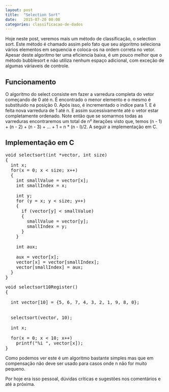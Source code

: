 ```yaml
---
layout: post
title:  "Selection Sort"
date:   2015-07-20 00:00
categories: classificacao-de-dados
---
```


Hoje neste post, veremos mais um método de classificação, o selection sort. Este método é chamado assim pelo fato que seu algoritmo seleciona vários elementos em sequencia e coloca-os na ordem correta no vetor. Apesar deste algoritmo ter uma eficiencia baixa, é um pouco melhor que o método bubblesort e não utiliza nenhum espaço adicional, com exceção de algumas váriaveis de controle.

## Funcionamento

O algoritmo do select consiste em fazer a varredura completa do vetor começando de 0 até n. É encontrado o menor elemento e o mesmo é substituido na posição 0. Após isso, é incrementado o indice para 1. E é feita nova varredura de 1 até n. E assim sucessivamente até o vetor estar completamente ordenado. Note então que se somarmos todas as varreduras encontraremos um total de n² iterações visto que, temos (n - 1) + (n - 2) + (n - 3) + ... + 1 = n * (n - l)/2. A seguir a implementação em C.

## Implementação em C

<pre>
void selectsort(int *vector, int size)
{
  int x;
  for(x = 0; x < size; x++)
  {
    int smallValue = vector[x];
    int smallIndex = x;

    int y;
    for (y = x; y < size; y++)
    {
      if (vector[y] < smallValue)
      {
        smallValue = vector[y];
        smallIndex = y;
      }
    }

    int aux;

    aux = vector[x];
    vector[x] = vector[smallIndex];
    vector[smallIndex] = aux;
  }
}
</pre>

<pre>
void selectsort10Register()
{

  int vector[10] = {5, 6, 7, 4, 3, 2, 1, 9, 8, 0};
  

  selectsort(vector, 10);

  int x;

  for(x = 0; x < 10; x++)
    printf("%i ", vector[x]);
}
</pre>

Como podemos ver este é um algoritmo bastante simples mas que em compensação não deve ser usado para casos onde n não for muito pequeno.

Por hoje era isso pessoal, dúvidas críticas e sugestões nos comentários e até a próxima.